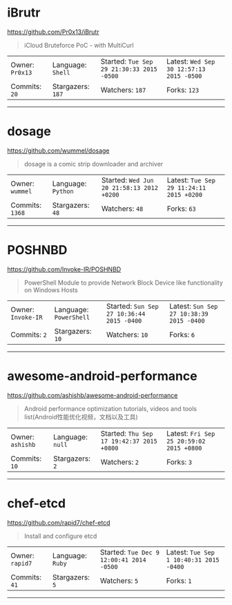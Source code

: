 # iBrutr

https://github.com/Pr0x13/iBrutr
<blockquote>
iCloud Bruteforce PoC - with MultiCurl
</blockquote>

<table>
<tr><td>Owner: <code>Pr0x13</code></td>
    <td>Language: <code>Shell</code></td>
    <td>Started: <code>Tue Sep 29 21:30:33 2015 -0500</code></td>
    <td>Latest: <code>Wed Sep 30 12:57:13 2015 -0500</code></td></tr>
<tr><td>Commits: <code>20</code></td>
    <td>Stargazers: <code>187</code></td>
    <td>Watchers: <code>187</code></td>
    <td>Forks: <code>123</code></td></tr>
</table>

---

# dosage

https://github.com/wummel/dosage
<blockquote>
dosage is a comic strip downloader and archiver
</blockquote>

<table>
<tr><td>Owner: <code>wummel</code></td>
    <td>Language: <code>Python</code></td>
    <td>Started: <code>Wed Jun 20 21:58:13 2012 +0200</code></td>
    <td>Latest: <code>Tue Sep 29 11:24:11 2015 +0200</code></td></tr>
<tr><td>Commits: <code>1368</code></td>
    <td>Stargazers: <code>48</code></td>
    <td>Watchers: <code>48</code></td>
    <td>Forks: <code>63</code></td></tr>
</table>

---

# POSHNBD

https://github.com/Invoke-IR/POSHNBD
<blockquote>
PowerShell Module to provide Network Block Device like functionality on Windows Hosts
</blockquote>

<table>
<tr><td>Owner: <code>Invoke-IR</code></td>
    <td>Language: <code>PowerShell</code></td>
    <td>Started: <code>Sun Sep 27 10:36:44 2015 -0400</code></td>
    <td>Latest: <code>Sun Sep 27 10:38:39 2015 -0400</code></td></tr>
<tr><td>Commits: <code>2</code></td>
    <td>Stargazers: <code>10</code></td>
    <td>Watchers: <code>10</code></td>
    <td>Forks: <code>6</code></td></tr>
</table>

---

# awesome-android-performance

https://github.com/ashishb/awesome-android-performance
<blockquote>
Android performance optimization  tutorials, videos and tools list(Android性能优化视频，文档以及工具) 
</blockquote>

<table>
<tr><td>Owner: <code>ashishb</code></td>
    <td>Language: <code>null</code></td>
    <td>Started: <code>Thu Sep 17 19:42:37 2015 +0800</code></td>
    <td>Latest: <code>Fri Sep 25 20:59:02 2015 +0800</code></td></tr>
<tr><td>Commits: <code>10</code></td>
    <td>Stargazers: <code>2</code></td>
    <td>Watchers: <code>2</code></td>
    <td>Forks: <code>3</code></td></tr>
</table>

---

# chef-etcd

https://github.com/rapid7/chef-etcd
<blockquote>
Install and configure etcd
</blockquote>

<table>
<tr><td>Owner: <code>rapid7</code></td>
    <td>Language: <code>Ruby</code></td>
    <td>Started: <code>Tue Dec 9 12:00:41 2014 -0500</code></td>
    <td>Latest: <code>Tue Sep 1 10:40:31 2015 -0400</code></td></tr>
<tr><td>Commits: <code>41</code></td>
    <td>Stargazers: <code>5</code></td>
    <td>Watchers: <code>5</code></td>
    <td>Forks: <code>1</code></td></tr>
</table>

---

